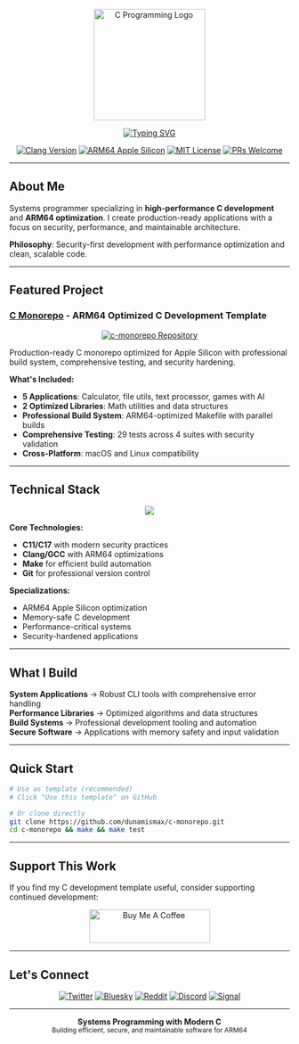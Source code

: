 <p align="center">
  <img src="https://github.com/dunamismax/c-monorepo/blob/main/c.png" alt="C Programming Logo" width="200" />
</p>

<p align="center">
  <a href="https://github.com/dunamismax">
    <img src="https://readme-typing-svg.demolab.com/?font=Fira+Code&size=24&pause=1000&color=3071A4&center=true&vCenter=true&width=800&lines=Systems+Programmer;ARM64+Optimized+C+Development;High-Performance+Build+Systems;Security-First+Development" alt="Typing SVG" />
  </a>
</p>

<p align="center">
  <a href="https://clang.llvm.org/"><img src="https://img.shields.io/badge/Clang-17+-blue.svg?logo=llvm" alt="Clang Version"></a>
  <a href="https://developer.apple.com/documentation/apple-silicon"><img src="https://img.shields.io/badge/ARM64-Apple_Silicon-black.svg?logo=apple" alt="ARM64 Apple Silicon"></a>
  <a href="https://opensource.org/licenses/MIT"><img src="https://img.shields.io/badge/License-MIT-green.svg" alt="MIT License"></a>
  <a href="https://github.com/dunamismax/c-monorepo/pulls"><img src="https://img.shields.io/badge/PRs-welcome-brightgreen.svg" alt="PRs Welcome"></a>
</p>

---

## About Me

Systems programmer specializing in **high-performance C development** and **ARM64 optimization**. I create production-ready applications with a focus on security, performance, and maintainable architecture.

**Philosophy**: Security-first development with performance optimization and clean, scalable code.

---

## Featured Project

### **[C Monorepo](https://github.com/dunamismax/c-monorepo)** - ARM64 Optimized C Development Template

<p align="center">
  <a href="https://github.com/dunamismax/c-monorepo">
    <img src="https://github-readme-stats.vercel.app/api/pin/?username=dunamismax&repo=c-monorepo&theme=dark&show_owner=true" alt="c-monorepo Repository" />
  </a>
</p>

Production-ready C monorepo optimized for Apple Silicon with professional build system, comprehensive testing, and security hardening.

**What's Included:**

- **5 Applications**: Calculator, file utils, text processor, games with AI
- **2 Optimized Libraries**: Math utilities and data structures
- **Professional Build System**: ARM64-optimized Makefile with parallel builds
- **Comprehensive Testing**: 29 tests across 4 suites with security validation
- **Cross-Platform**: macOS and Linux compatibility

---

## Technical Stack

<p align="center">
  <a href="https://skillicons.dev">
    <img src="https://skillicons.dev/icons?i=c,apple,linux,vscode,git,github" />
  </a>
</p>

**Core Technologies:**

- **C11/C17** with modern security practices
- **Clang/GCC** with ARM64 optimizations
- **Make** for efficient build automation
- **Git** for professional version control

**Specializations:**

- ARM64 Apple Silicon optimization
- Memory-safe C development
- Performance-critical systems
- Security-hardened applications

---

## What I Build

**System Applications** → Robust CLI tools with comprehensive error handling  
**Performance Libraries** → Optimized algorithms and data structures  
**Build Systems** → Professional development tooling and automation  
**Secure Software** → Applications with memory safety and input validation

---

## Quick Start

```bash
# Use as template (recommended)
# Click "Use this template" on GitHub

# Or clone directly
git clone https://github.com/dunamismax/c-monorepo.git
cd c-monorepo && make && make test
```

---

## Support This Work

If you find my C development template useful, consider supporting continued development:

<p align="center">
  <a href="https://www.buymeacoffee.com/dunamismax" target="_blank">
    <img src="https://cdn.buymeacoffee.com/buttons/v2/default-yellow.png" alt="Buy Me A Coffee" style="height: 60px !important;width: 217px !important;" />
  </a>
</p>

---

## Let's Connect

<p align="center">
  <a href="https://twitter.com/dunamismax" target="_blank"><img src="https://img.shields.io/badge/Twitter-%231DA1F2.svg?&style=for-the-badge&logo=twitter&logoColor=white" alt="Twitter"></a>
  <a href="https://bsky.app/profile/dunamismax.bsky.social" target="_blank"><img src="https://img.shields.io/badge/Bluesky-blue?style=for-the-badge&logo=bluesky&logoColor=white" alt="Bluesky"></a>
  <a href="https://reddit.com/user/dunamismax" target="_blank"><img src="https://img.shields.io/badge/Reddit-%23FF4500.svg?&style=for-the-badge&logo=reddit&logoColor=white" alt="Reddit"></a>
  <a href="https://discord.com/users/dunamismax" target="_blank"><img src="https://img.shields.io/badge/Discord-dunamismax-7289DA.svg?style=for-the-badge&logo=discord&logoColor=white" alt="Discord"></a>
  <a href="https://signal.me/#p/+dunamismax.66" target="_blank"><img src="https://img.shields.io/badge/Signal-dunamismax.66-3A76F0.svg?style=for-the-badge&logo=signal&logoColor=white" alt="Signal"></a>
</p>

---

<p align="center">
  <strong>Systems Programming with Modern C</strong><br>
  <sub>Building efficient, secure, and maintainable software for ARM64</sub>
</p>
